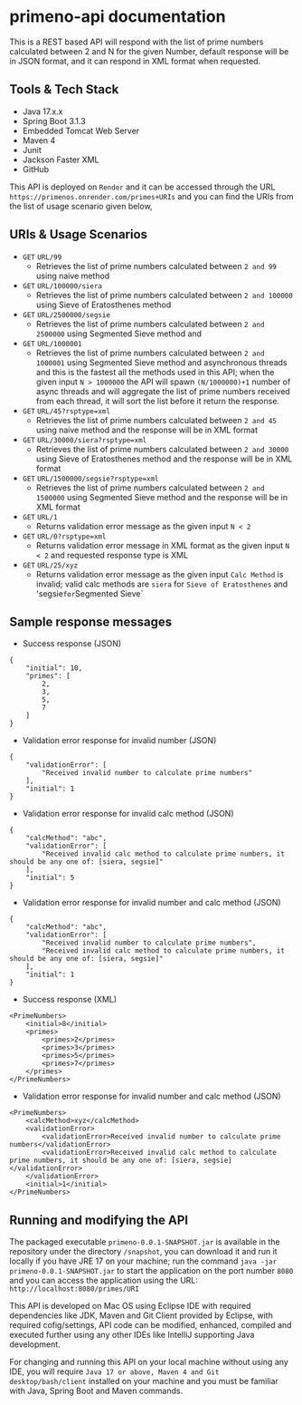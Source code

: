 # primeno-api documentation
This is a REST based API will respond with the list of prime numbers calculated between 2 and N for the given Number, default response will be in JSON format, and it can respond in XML format when requested.

## Tools & Tech Stack
* Java 17.x.x
* Spring Boot 3.1.3
* Embedded Tomcat Web Server
* Maven 4
* Junit
* Jackson Faster XML
* GitHub

This API is deployed on `Render` and it can be accessed through the URL `https://primenos.onrender.com/primes+URIs` and you can find the URIs from the list of usage scenario given below,

## URIs & Usage Scenarios
* `GET` `URL/99`
  * Retrieves the list of prime numbers calculated between `2 and 99` using naive method
* `GET` `URL/100000/siera`
  * Retrieves the list of prime numbers calculated between `2 and 100000` using Sieve of Eratosthenes method
* `GET` `URL/2500000/segsie`
  * Retrieves the list of prime numbers calculated between `2 and 2500000` using Segmented Sieve method and
* `GET` `URL/1000001`
  * Retrieves the list of prime numbers calculated between `2 and 1000001` using Segmented Sieve method and asynchronous threads and this is the fastest all the methods used in this API; when the given input `N > 1000000` the API will spawn `(N/1000000)+1` number of async threads and will aggregate the list of prime numbers received from each thread, it will sort the list before it return the response.
* `GET` `URL/45?rsptype=xml`
  * Retrieves the list of prime numbers calculated between `2 and 45` using naive method and the response will be in XML format
* `GET` `URL/30000/siera?rsptype=xml`
  * Retrieves the list of prime numbers calculated between `2 and 30000` using Sieve of Eratosthenes method and the response will be in XML format
* `GET` `URL/1500000/segsie?rsptype=xml`
  * Retrieves the list of prime numbers calculated between `2 and 1500000` using Segmented Sieve method and the response will be in XML format
* `GET` `URL/1`
  * Returns validation error message as the given input `N < 2`
* `GET` `URL/0?rsptype=xml`
  * Returns validation error message in XML format as the given input `N < 2` and requested response type is XML
* `GET` `URL/25/xyz`
  * Returns validation error message as the given input `Calc Method` is invalid; valid calc methods are `siera` for `Sieve of Eratosthenes` and 'segsie` for `Segmented Sieve`

## Sample response messages
* Success response (JSON)
```
{
    "initial": 10,
    "primes": [
        2,
        3,
        5,
        7
    ]
}
```

* Validation error response for invalid number (JSON)
```
{
    "validationError": [
        "Received invalid number to calculate prime numbers"
    ],
    "initial": 1
}
```

* Validation error response for invalid calc method (JSON)
```
{
    "calcMethod": "abc",
    "validationError": [
        "Received invalid calc method to calculate prime numbers, it should be any one of: [siera, segsie]"
    ],
    "initial": 5
}
```

* Validation error response for invalid number and calc method (JSON)
```
{
    "calcMethod": "abc",
    "validationError": [
        "Received invalid number to calculate prime numbers",
        "Received invalid calc method to calculate prime numbers, it should be any one of: [siera, segsie]"
    ],
    "initial": 1
}
```

* Success response (XML)
```
<PrimeNumbers>
    <initial>8</initial>
    <primes>
        <primes>2</primes>
        <primes>3</primes>
        <primes>5</primes>
        <primes>7</primes>
    </primes>
</PrimeNumbers>
```

* Validation error response for invalid number and calc method (JSON)
```
<PrimeNumbers>
    <calcMethod>xyz</calcMethod>
    <validationError>
        <validationError>Received invalid number to calculate prime numbers</validationError>
        <validationError>Received invalid calc method to calculate prime numbers, it should be any one of: [siera, segsie]</validationError>
    </validationError>
    <initial>1</initial>
</PrimeNumbers>
```

## Running and modifying the API
The packaged executable `primeno-0.0.1-SNAPSHOT.jar` is available in the repository under the directory `/snapshot`, you can download it and run it locally if you have JRE 17 on your machine; run the command `java -jar primeno-0.0.1-SNAPSHOT.jar` to start the application on the port number `8080` and you can access the application using the URL: `http://localhost:8080/primes/URI`

This API is developed on Mac OS using Eclipse IDE with required dependencies like JDK, Maven and Git Client provided by Eclipse, with required cofig/settings, API code can be modified, enhanced, compiled and executed further using any other IDEs like IntelliJ supporting Java development.

For changing and running this API on your local machine without using any IDE, you will require `Java 17 or above, Maven 4 and Git desktop/bash/client` installed on your machine and you must be familiar with Java, Spring Boot and Maven commands.
